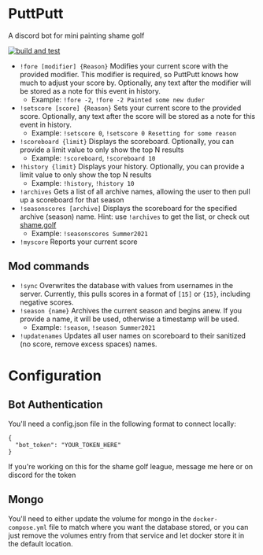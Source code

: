 # PuttPutt
A discord bot for mini painting shame golf

[![build and test](https://github.com/DanWillman/PuttPutt/actions/workflows/build-and-test.yml/badge.svg)](https://github.com/DanWillman/PuttPutt/actions/workflows/build-and-test.yml)
* `!fore [modifier] {Reason}` Modifies your current score with the provided modifier. This modifier is required, so PuttPutt knows how much to adjust your score by. Optionally, any text after the modifier will be stored as a note for this event in history. 
  *  Example: `!fore -2`, `!fore -2 Painted some new duder`
* `!setscore [score] {Reason}` Sets your current score to the provided score. Optionally, any text after the score will be stored as a note for this event in history.
  *  Example: `!setscore 0`, `!setscore 0 Resetting for some reason`
* `!scoreboard {limit}` Displays the scoreboard. Optionally, you can provide a limit value to only show the top N results
  *  Example: `!scoreboard`, `!scoreboard 10`
* `!history {limit}` Displays your history. Optionally, you can provide a limit value to only show the top N results
  *  Example: `!history`, `!history 10`
* `!archives` Gets a list of all archive names, allowing the user to then pull up a scoreboard for that season
* `!seasonscores [archive]` Displays the scoreboard for the specified archive (season) name. Hint: use `!archives` to get the list, or check out [shame.golf](shame.golf)
  *  Example: `!seasonscores Summer2021`
* `!myscore` Reports your current score
## Mod commands
* `!sync` Overwrites the database with values from usernames in the server. Currently, this pulls scores in a format of `[15]` or `{15}`, including negative scores. 
* `!season {name}` Archives the current season and begins anew. If you provide a name, it will be used, otherwise a timestamp will be used.
  *  Example: `!season`, `!season Summer2021`
* `!updatenames` Updates all user names on scoreboard to their sanitized (no score, remove excess spaces) names.

# Configuration
## Bot Authentication
You'll need a config.json file in the following format to connect locally:
```
{
  "bot_token": "YOUR_TOKEN_HERE"
}
```
If you're working on this for the shame golf league, message me here or on discord for the token

## Mongo
You'll need to either update the volume for mongo in the `docker-compose.yml` file to match where you want the database stored, or you can just remove the volumes entry from that service and let docker store it in the default location. 
